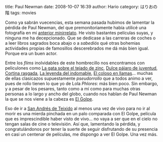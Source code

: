 title: Paul Newman
date: 2008-10-07 16:39
author: Hario
category: はりおの階
tags: movies

Como ya sabrán vuecencias, esta semana pasada hubimos de lamentar la
pérdida de Paul Newman, del que premonitoriamente había utilicé una
fotografía en mi [anterior minirrelato](una-carta-bajo-el-sombrero.html).
He visto bastantes películas suyas, y ninguna me ha decepcionado. Que se
dedicase a las carreras de coches o a leer libros sagrados boca abajo o
a *sabediós* qué otras bohemias actividades propias de famosillos
descerebrados me dá más bien igual. Porque era un buen actor.

Entre los *flims* inolvidables de este hombrecillo nos encontramos con
peliculones como [La gata sobre el tejado de
zinc](http://es.wikipedia.org/wiki/La_gata_sobre_el_tejado_de_zinc),
[Dulce pájaro de
juventud](http://es.wikipedia.org/wiki/Dulce_p%C3%A1jaro_de_juventud),
[Cortina rasgada](http://es.wikipedia.org/wiki/Cortina_rasgada), [La
leyenda del
indomable](http://es.wikipedia.org/wiki/La_leyenda_del_indomable), [El
coloso en llamas](http://es.wikipedia.org/wiki/El_coloso_en_llamas)...
muchas de ellas clasicazos supuestamente *pseudorrollo* que a todos
animo a ver, pues de rollo tienen lo que yo de Lola *Phlores*: más bien
poco. Sin embargo, y a pesar de los pesares, tanto como a mí como para
muchas otras personas a lo largo y ancho del globo, cuando nos hablan de
Paul Newman la que se nos viene a la cabeza es [El
Golpe](http://es.wikipedia.org/wiki/El_golpe_(1973)).

Eso de ir a [San Andrés de
Teixido](http://es.wikipedia.org/wiki/San_Andr%C3%A9s_de_Teixido) al
menos una vez de vivo para no ir al morir es una mierda pinchada en un
palo comparada con El Golpe, película que es imprescindible haber visto
de vivo... no vaya a ser que en el cielo no tengan salas de cine o
televisión. Así que, lamentando la pérdida, y congratulándonos por tener
la suerte de seguir disfrutando de su presencia en casi un centenar de
películas, me dispongo a ver El Golpe. Una vez más.
